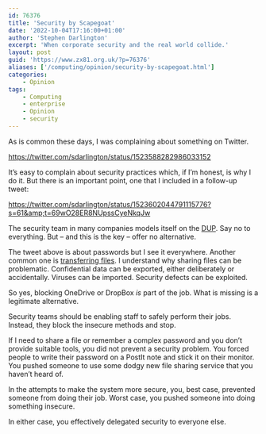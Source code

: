 ```yaml
---
id: 76376
title: 'Security by Scapegoat'
date: '2022-10-04T17:16:00+01:00'
author: 'Stephen Darlington'
excerpt: 'When corporate security and the real world collide.'
layout: post
guid: 'https://www.zx81.org.uk/?p=76376'
aliases: ['/computing/opinion/security-by-scapegoat.html']
categories:
    - Opinion
tags:
    - Computing
    - enterprise
    - Opinion
    - security
---
```


<span style="font-size: revert;">As is common these days, I was complaining about something on Twitter.</span>

https://twitter.com/sdarlington/status/1523588282986033152

It’s easy to complain about security practices which, if I’m honest, is why I do it. But there is an important point, one that I included in a follow-up tweet:

https://twitter.com/sdarlington/status/1523602044791115776?s=61&amp;t=69wO28ER8NUpssCyeNkqJw

The security team in many companies models itself on the [DUP](https://en.wikipedia.org/wiki/Democratic_Unionist_Party). Say no to everything. But – and this is the key – offer no alternative.

The tweet above is about passwords but I see it everywhere. Another common one is [transferring files](/computing/opinion/why-enterprise-software-is-bloated.html). I understand why sharing files can be problematic. Confidential data can be exported, either deliberately or accidentally. Viruses can be imported. Security defects can be exploited.

So yes, blocking OneDrive or DropBox *is* part of the job. What is missing is a legitimate alternative.

Security teams should be enabling staff to safely perform their jobs. Instead, they block the insecure methods and stop.

If I need to share a file or remember a complex password and you don’t provide suitable tools, you did not prevent a security problem. You forced people to write their password on a PostIt note and stick it on their monitor. You pushed someone to use some dodgy new file sharing service that you haven’t heard of.

In the attempts to make the system more secure, you, best case, prevented someone from doing their job. Worst case, you pushed someone into doing something insecure.

In either case, you effectively delegated security to everyone else.